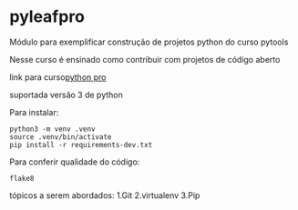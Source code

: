 # pyleafpro
Módulo para exemplificar construção de projetos python do curso pytools

Nesse curso é ensinado como contribuir com projetos de código aberto

link para curso[python pro](https://www.python.pro.br/curso-de-python-gratis)

suportada versão 3 de python

Para instalar:

```console
python3 -m venv .venv
source .venv/bin/activate
pip install -r requirements-dev.txt
```

Para conferir qualidade do código:

```console
flake8

```

tópicos a serem abordados:
  1.Git
  2.virtualenv
  3.Pip